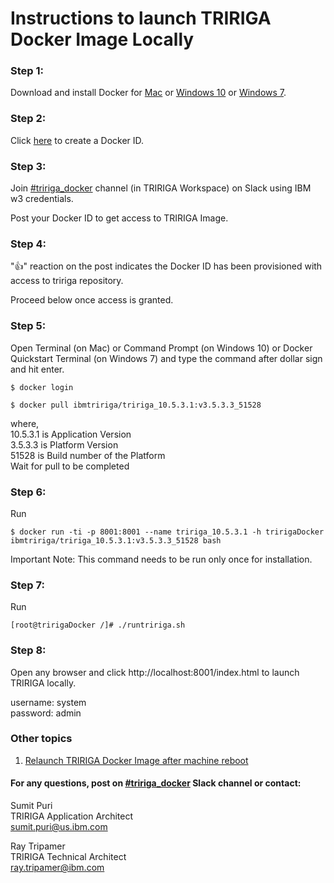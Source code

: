 # Instructions to launch TRIRIGA Docker Image Locally

### Step 1: 
Download and install Docker for [Mac](https://download.docker.com/mac/stable/Docker.dmg) or [Windows 10](https://download.docker.com/win/stable/Docker%20for%20Windows%20Installer.exe) or [Windows 7](https://download.docker.com/win/stable/DockerToolbox.exe).

### Step 2: 
Click [here](https://hub.docker.com/?next=https%3A%2F%2Fhub.docker.com%2F) to create a Docker ID.

### Step 3: 
Join [#tririga_docker](https://ibm-tririga.slack.com/messages/CBBLDA5QU/) channel (in TRIRIGA Workspace) on Slack using IBM w3 credentials.

Post your Docker ID to get access to TRIRIGA Image.

### Step 4: 
":thumbsup:" reaction on the post indicates the Docker ID has been provisioned with access to tririga repository. 

Proceed below once access is granted.

### Step 5: 
Open Terminal (on Mac) or Command Prompt (on Windows 10) or Docker Quickstart Terminal (on Windows 7) and type the command after dollar sign and hit enter.

```
$ docker login
```


```
$ docker pull ibmtririga/tririga_10.5.3.1:v3.5.3.3_51528
```

where, <br />
10.5.3.1 is Application Version <br />
3.5.3.3 is Platform Version <br />
51528 is Build number of the Platform <br />
Wait for pull to be completed

### Step 6: 
Run

```
$ docker run -ti -p 8001:8001 --name tririga_10.5.3.1 -h tririgaDocker ibmtririga/tririga_10.5.3.1:v3.5.3.3_51528 bash
```

Important Note: This command needs to be run only once for installation. 

### Step 7: 
Run

```
[root@tririgaDocker /]# ./runtririga.sh
```


### Step 8: 
Open any browser and click http://localhost:8001/index.html to launch TRIRIGA locally. 

username: system <br />
password: admin

### Other topics

1. [Relaunch TRIRIGA Docker Image after machine reboot](https://github.com/sumitpuri/tririgaDocker/blob/master/relaunch.md)


#### For any questions, post on [#tririga_docker](https://ibm-tririga.slack.com/messages/CBBLDA5QU/) Slack channel or contact:

Sumit Puri <br />
TRIRIGA Application Architect <br />
sumit.puri@us.ibm.com

Ray Tripamer <br />
TRIRIGA Technical Architect <br />
ray.tripamer@ibm.com

